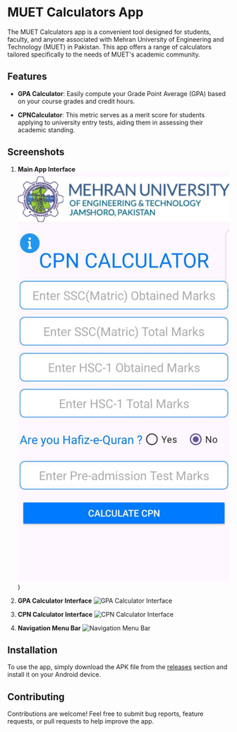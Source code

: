 # MUET Calculators App

The MUET Calculators app is a convenient tool designed for students, faculty, and anyone associated with Mehran University of Engineering and Technology (MUET) in Pakistan. This app offers a range of calculators tailored specifically to the needs of MUET's academic community.

## Features

- **GPA Calculator**: Easily compute your Grade Point Average (GPA) based on your course grades and credit hours.
  
- **CPNCalculator**: This metric serves as a merit score for students applying to university entry tests, aiding them in assessing their academic standing.


## Screenshots

1. **Main App Interface**
   ![Main App Interface](https://github.com/asfandalidal/MUET-Calculators/blob/master/CPNIT.jpeg))

2. **GPA Calculator Interface**
   ![GPA Calculator Interface](MUET-Calculators/GPAIT.jpeg)

3. **CPN Calculator Interface**
   ![CPN Calculator Interface](MUET-Calculators/CPNIT.jpeg)

4. **Navigation Menu Bar**
   ![Navigation Menu Bar](MUET-Calculators/NAV.jpeg)

## Installation

To use the app, simply download the APK file from the [releases](https://github.com/asfandalidal/muet-calculators/releases) section and install it on your Android device.

## Contributing

Contributions are welcome! Feel free to submit bug reports, feature requests, or pull requests to help improve the app.


